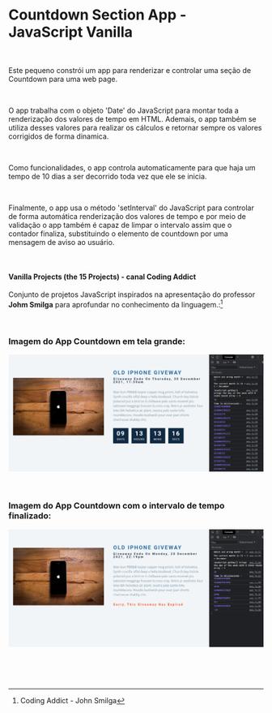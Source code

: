 # Countdown Section App - JavaScript Vanilla   

<br />

Este pequeno constrói um app para renderizar e controlar uma seção de Countdown para uma web page. 

<br />

O app trabalha com o objeto 'Date' do JavaScript para montar toda a renderização dos valores de tempo em HTML. Ademais, o app também se utiliza desses valores para realizar os cálculos e retornar sempre os valores corrigidos de forma dinamica.

<br />

Como funcionalidades, o app controla automaticamente para que haja um tempo de 10 dias a ser decorrido toda vez que ele se inicia.

<br />

Finalmente, o app usa o método 'setInterval' do JavaScript para controlar de forma automática  renderização dos valores de tempo e por meio de validação o app também é capaz de limpar o intervalo assim que o contador finaliza, substituindo o elemento de countdown por uma mensagem de aviso ao usuário.

<br />

#### Vanilla Projects (the 15 Projects) -  canal Coding Addict

Conjunto de projetos JavaScript inspirados na apresentação do professor **Johm Smilga** para aprofundar no conhecimento da linguagem.:[^1]


<br />

### Imagem do App Countdown em tela grande:

![Imagem do App Countdown em tela grande](/public/images/javascript-vanilla-countdown-section-01.png)



<br />

### Imagem do App Countdown com o intervalo de tempo finalizado:

![Imagem do App Countdown em tela grande](/public/images/javascript-vanilla-countdown-section-02.png)



<br />


<br />
<br />

[^1]:Coding Addict - John Smilga 

